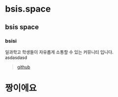 # bsis.space
## bsis space
### bsisi
일과학고 학생들이 자유롭게 소통할 수 있는 커뮤니티 입니다.  
asdasdasd
> [github](https://github.com/MATHCOM-BSIS/bsis-space/edit/main/README.md)
# **짱이에요**
